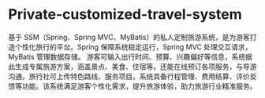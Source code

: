 # Private-customized-travel-system
基于 SSM（Spring、Spring MVC、MyBatis）的私人定制旅游系统，是为游客打造个性化旅行的平台。Spring 保障系统稳定运行，Spring MVC 处理交互请求，MyBatis 管理数据存储。  游客可输入出行时间、预算、兴趣偏好等信息，系统据此生成专属旅游方案，涵盖景点、美食、住宿等。还能在线预订各项服务，与导游沟通。旅行社可上传特色路线、服务项目。系统具备行程管理、费用结算、评价反馈等功能。该系统满足游客个性化需求，提升旅游体验，助力旅游行业精准服务。 
